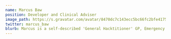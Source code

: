```yaml
---
name: Marcus Baw
position: Developer and Clinical Adviser
image_path: https://s.gravatar.com/avatar/8470dc7c143ecc5bc66fc2bfe4175171?s=80
twitter: marcus_baw
blurb: Marcus is a self-described 'General Hacktitioner' GP, Emergency Physician, specialist in clinical IT, and a programmer of an [increasing range of languages](https://github.com/pacharanero) that he barely understands. He founded openhealthhub with [Rob Dyke](https://github.com/robdyke) and [Ewan Davis](http://www.woodcote-consulting.com/) back in 2012, and since then has been trying to create positive change in NHS IT.
---
```

